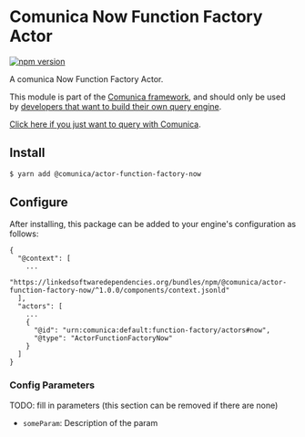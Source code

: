 # Comunica Now Function Factory Actor

[![npm version](https://badge.fury.io/js/%40comunica%2Factor-function-factory-now.svg)](https://www.npmjs.com/package/@comunica/actor-function-factory-now)

A comunica Now Function Factory Actor.

This module is part of the [Comunica framework](https://github.com/comunica/comunica),
and should only be used by [developers that want to build their own query engine](https://comunica.dev/docs/modify/).

[Click here if you just want to query with Comunica](https://comunica.dev/docs/query/).

## Install

```bash
$ yarn add @comunica/actor-function-factory-now
```

## Configure

After installing, this package can be added to your engine's configuration as follows:
```text
{
  "@context": [
    ...
    "https://linkedsoftwaredependencies.org/bundles/npm/@comunica/actor-function-factory-now/^1.0.0/components/context.jsonld"
  ],
  "actors": [
    ...
    {
      "@id": "urn:comunica:default:function-factory/actors#now",
      "@type": "ActorFunctionFactoryNow"
    }
  ]
}
```

### Config Parameters

TODO: fill in parameters (this section can be removed if there are none)

* `someParam`: Description of the param

